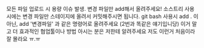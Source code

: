 모든 파일 업로드 시 용량 이슈 발생. 변경 파일만 add해서 올려주세요!
소스트리 사용시에는 변경 파일만 스테이지에 올려서 커밋해주시면 됩니다.
git bash 사용시 add . 이 아닌, add '변경파일' 과 같은 명령어로 올려주세요 (2번과 똑같은 얘기입니당)
이거 말고 더 효과적인 협업툴이나 방법 아시는 분은 저한테 알려주세요 저도 이런거 처음이라 잘 몰라요 ㅠ.ㅠ
